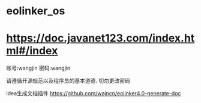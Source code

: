 # eolinker_os

# https://doc.javanet123.com/index.html#/index

账号:wangjin 密码:wangjin

请遵循开源规范以及程序员的基本道德. 切勿更改密码

idea生成文档插件 https://github.com/wajncn/eolinker4.0-generate-doc